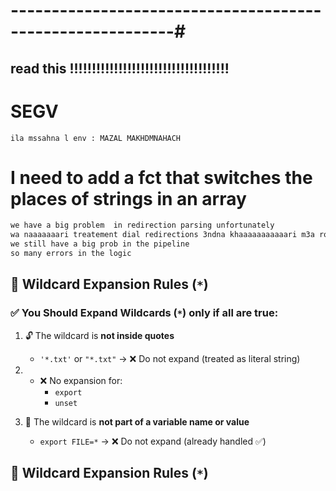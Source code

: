 # ----------------------------------------------------------#


## read this !!!!!!!!!!!!!!!!!!!!!!!!!!!!!!!!!!!!

# SEGV
    ila mssahna l env : MAZAL MAKHDMNAHACH

# I need to add a fct that switches the places of strings in an array

```bash
we have a big problem  in redirection parsing unfortunately 
wa naaaaaaari treatement dial redirections 3ndna khaaaaaaaaaaari m3a ro7o waaaaaaaaa3 
we still have a big prob in the pipeline 
so many errors in the logic
```


## 📌 Wildcard Expansion Rules (`*`)

### ✅ You Should Expand Wildcards (`*`) **only if all are true**:

1. 🔓 The wildcard is **not inside quotes**  
   - `'*.txt'` or `"*.txt"` → ❌ Do not expand (treated as literal string)

2. - ❌ No expansion for:  
     - `export`
     - `unset`

3. 🧬 The wildcard is **not part of a variable name or value**  
   - `export FILE=*` → ❌ Do not expand (already handled ✅)

## 📌 Wildcard Expansion Rules (`*`)




